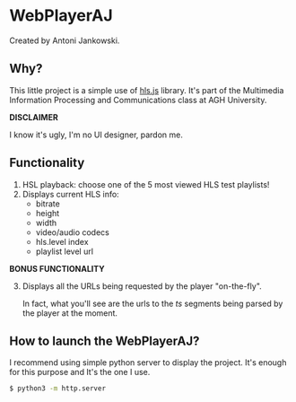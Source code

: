 # WebPlayerAJ 

Created by Antoni Jankowski.

## Why?

This little project is a simple use of [hls.js](https://github.com/video-dev/hls.js) library. It's part of the Multimedia Information Processing and Communications class at AGH University.

**DISCLAIMER**

I know it's ugly, I'm no UI designer, pardon me.

## Functionality

1. HSL playback: choose one of the 5 most viewed HLS test playlists!
2. Displays current HLS info:
	* bitrate
	* height
	* width
	* video/audio codecs
	* hls.level index
	* playlist level url

**BONUS FUNCTIONALITY**

3. Displays all the URLs being requested by the player "on-the-fly".

	In fact, what you'll see are the urls to the *ts* segments being parsed by the player at the moment.

## How to launch the WebPlayerAJ?

I recommend using simple python server to display the project.
It's enough for this purpose and It's the one I use.

```sh
$ python3 -m http.server
```
